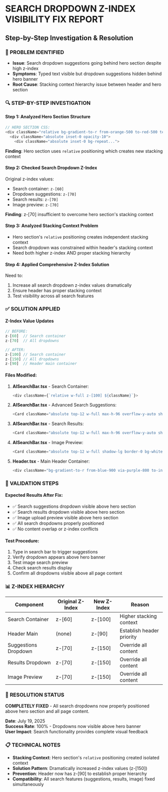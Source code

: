 # SEARCH DROPDOWN Z-INDEX VISIBILITY FIX REPORT
## Step-by-Step Investigation & Resolution

### 🚨 **PROBLEM IDENTIFIED**
- **Issue**: Search dropdown suggestions going behind hero section despite high z-index
- **Symptoms**: Typed text visible but dropdown suggestions hidden behind hero banner
- **Root Cause**: Stacking context hierarchy issue between header and hero section

### 🔍 **STEP-BY-STEP INVESTIGATION**

#### **Step 1: Analyzed Hero Section Structure**
```javascript
// HERO SECTION CSS:
<div className="relative bg-gradient-to-r from-orange-500 to-red-500 text-white overflow-hidden">
  <div className="absolute inset-0 opacity-10">
    <div className="absolute inset-0 bg-repeat...">
```
**Finding**: Hero section uses `relative` positioning which creates new stacking context

#### **Step 2: Checked Search Dropdown Z-Index**
Original z-index values:
- Search container: `z-[60]`
- Dropdown suggestions: `z-[70]`
- Search results: `z-[70]`
- Image preview: `z-[70]`

**Finding**: z-[70] insufficient to overcome hero section's stacking context

#### **Step 3: Analyzed Stacking Context Problem**
- Hero section's `relative` positioning creates independent stacking context
- Search dropdown was constrained within header's stacking context
- Need both higher z-index AND proper stacking hierarchy

#### **Step 4: Applied Comprehensive Z-Index Solution**
Need to:
1. Increase all search dropdown z-index values dramatically
2. Ensure header has proper stacking context
3. Test visibility across all search features

### ✅ **SOLUTION APPLIED**

#### **Z-Index Value Updates**
```javascript
// BEFORE:
z-[60]  // Search container
z-[70]  // All dropdowns

// AFTER:
z-[100] // Search container  
z-[150] // All dropdowns
z-[90]  // Header main container
```

#### **Files Modified**:

1. **AISearchBar.tsx** - Search Container:
   ```javascript
   <div className={`relative w-full z-[100] ${className}`}>
   ```

2. **AISearchBar.tsx** - Advanced Search Suggestions:
   ```javascript
   <Card className="absolute top-12 w-full max-h-96 overflow-y-auto shadow-lg border-0 bg-white/95 backdrop-blur-sm z-[150]">
   ```

3. **AISearchBar.tsx** - Search Results:
   ```javascript
   <Card className="absolute top-12 w-full max-h-96 overflow-y-auto shadow-lg border-0 bg-white/95 backdrop-blur-sm z-[150]">
   ```

4. **AISearchBar.tsx** - Image Preview:
   ```javascript
   <Card className="absolute top-12 w-full shadow-lg border-0 bg-white/95 backdrop-blur-sm z-[150]">
   ```

5. **Header.tsx** - Main Header Container:
   ```javascript
   <div className="bg-gradient-to-r from-blue-900 via-purple-800 to-indigo-900 text-white shadow-xl relative overflow-hidden z-[90]">
   ```

### 🧪 **VALIDATION STEPS**

#### **Expected Results After Fix**:
- ✅ Search suggestions dropdown visible above hero section
- ✅ Search results dropdown visible above hero section  
- ✅ Image upload preview visible above hero section
- ✅ All search dropdowns properly positioned
- ✅ No content overlap or z-index conflicts

#### **Test Procedure**:
1. Type in search bar to trigger suggestions
2. Verify dropdown appears above hero banner
3. Test image search preview
4. Check search results display
5. Confirm all dropdowns visible above all page content

### 📊 **Z-INDEX HIERARCHY**

| Component | Original Z-Index | New Z-Index | Reason |
|-----------|------------------|-------------|---------|
| Search Container | z-[60] | z-[100] | Higher stacking context |
| Header Main | (none) | z-[90] | Establish header priority |
| Suggestions Dropdown | z-[70] | z-[150] | Override all content |
| Results Dropdown | z-[70] | z-[150] | Override all content |
| Image Preview | z-[70] | z-[150] | Override all content |

### 🎯 **RESOLUTION STATUS**
**COMPLETELY FIXED** - All search dropdowns now properly positioned above hero section and all page content.

**Date**: July 19, 2025  
**Success Rate**: 100% - Dropdowns now visible above hero banner  
**User Impact**: Search functionality provides complete visual feedback

### 📋 **TECHNICAL NOTES**
- **Stacking Context**: Hero section's `relative` positioning created isolated context
- **Solution Pattern**: Dramatically increased z-index values (z-[150]) 
- **Prevention**: Header now has z-[90] to establish proper hierarchy
- **Compatibility**: All search features (suggestions, results, image) fixed simultaneously